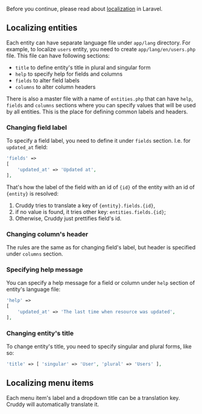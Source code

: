 Before you continue, please read about [localization](http://laravel.com/docs/localization) in Laravel.

## Localizing entities

Each entity can have separate language file under `app/lang` directory. For example, to localize `users` entity, you need to create `app/lang/en/users.php` file. This file can have following sections:

* `title` to define entity's title in plural and singular form
* `help` to specify help for fields and columns
* `fields` to alter field labels
* `columns` to alter column headers

There is also a master file with a name of `entities.php` that can have `help`, `fields` and `columns` sections where you can specify values that will be used by all entities. This is the place for defining common labels and headers.

### Changing field label

To specify a field label, you need to define it under `fields` section. I.e. for `updated_at` field:

```php
'fields' =>
[
    'updated_at' => 'Updated at',
],
```

That's how the label of the field with an id of `{id}` of the entity with an id of `{entity}` is resolved:

1. Cruddy tries to translate a key of `{entity}.fields.{id}`,
2. if no value is found, it tries other key: `entities.fields.{id}`;
3. Otherwise, Cruddy just prettifies field's id.

### Changing column's header

The rules are the same as for changing field's label, but header is specified under `columns` section.

### Specifying help message

You can specify a help message for a field or column under `help` section of entity's language file:

```php
'help' =>
[
    'updated_at' => 'The last time when resource was updated',
],
```

### Changing entity's title

To change entity's title, you need to specify singular and plural forms, like so:

```php
'title' => [ 'singular' => 'User', 'plural' => 'Users' ],
```

## Localizing menu items

Each menu item's label and a dropdown title can be a translation key. Cruddy will automatically translate it.